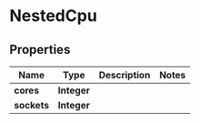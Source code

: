 

# NestedCpu


## Properties

Name | Type | Description | Notes
------------ | ------------- | ------------- | -------------
**cores** | **Integer** |  | 
**sockets** | **Integer** |  | 



